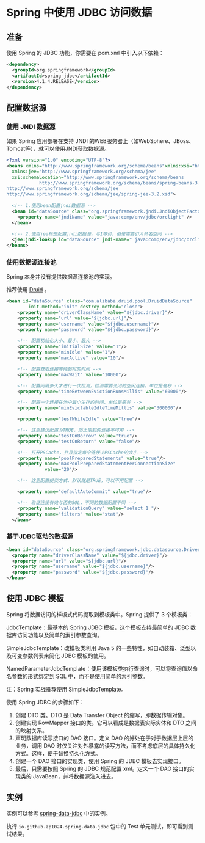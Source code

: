 # Spring 中使用 JDBC 访问数据

## 准备

使用 Spring 的 JDBC 功能，你需要在 pom.xml 中引入以下依赖：

```xml
<dependency>
  <groupId>org.springframework</groupId>
  <artifactId>spring-jdbc</artifactId>
  <version>4.1.4.RELEASE</version>
</dependency>
```

## 配置数据源

### 使用 JNDI 数据源

如果 Spring 应用部署在支持 JNDI 的WEB服务器上（如WebSphere、JBoss、Tomcat等），就可以使用JNDI获取数据源。

```xml
<?xml version="1.0" encoding="UTF-8"?>
<beans xmlns="http://www.springframework.org/schema/beans"xmlns:xsi="http://www.w3.org/2001/XMLSchema-instance"
  xmlns:jee="http://www.springframework.org/schema/jee"
  xsi:schemaLocation="http://www.springframework.org/schema/beans
            http://www.springframework.org/schema/beans/spring-beans-3.2.xsd
http://www.springframework.org/schema/jee
http://www.springframework.org/schema/jee/spring-jee-3.2.xsd">
 
  <!-- 1.使用bean配置jndi数据源 -->
  <bean id="dataSource" class="org.springframework.jndi.JndiObjectFactoryBean">
    <property name="jndiName" value="java:comp/env/jdbc/orclight" />
  </bean>
 
  <!-- 2.使用jee标签配置jndi数据源，与1等价，但是需要引入命名空间 -->
  <jee:jndi-lookup id="dataSource" jndi-name=" java:comp/env/jdbc/orclight" />
</beans>
```

### 使用数据源连接池

Spring 本身并没有提供数据源连接池的实现。

推荐使用 [Druid](https://github.com/alibaba/druid) 。

```xml
<bean id="dataSource" class="com.alibaba.druid.pool.DruidDataSource"
        init-method="init" destroy-method="close">
    <property name="driverClassName" value="${jdbc.driver}"/>
    <property name="url" value="${jdbc.url}"/>
    <property name="username" value="${jdbc.username}"/>
    <property name="password" value="${jdbc.password}"/>
  
    <!-- 配置初始化大小、最小、最大 -->
    <property name="initialSize" value="1"/>
    <property name="minIdle" value="1"/>
    <property name="maxActive" value="10"/>

    <!-- 配置获取连接等待超时的时间 -->
    <property name="maxWait" value="10000"/>

    <!-- 配置间隔多久才进行一次检测，检测需要关闭的空闲连接，单位是毫秒 -->
    <property name="timeBetweenEvictionRunsMillis" value="60000"/>

    <!-- 配置一个连接在池中最小生存的时间，单位是毫秒 -->
    <property name="minEvictableIdleTimeMillis" value="300000"/>

    <property name="testWhileIdle" value="true"/>

    <!-- 这里建议配置为TRUE，防止取到的连接不可用 -->
    <property name="testOnBorrow" value="true"/>
    <property name="testOnReturn" value="false"/>

    <!-- 打开PSCache，并且指定每个连接上PSCache的大小 -->
    <property name="poolPreparedStatements" value="true"/>
    <property name="maxPoolPreparedStatementPerConnectionSize"
              value="20"/>

    <!-- 这里配置提交方式，默认就是TRUE，可以不用配置 -->

    <property name="defaultAutoCommit" value="true"/>

    <!-- 验证连接有效与否的SQL，不同的数据配置不同 -->
    <property name="validationQuery" value="select 1 "/>
    <property name="filters" value="stat"/>
  </bean>
```

### 基于JDBC驱动的数据源

```xml
<bean id="dataSource" class="org.springframework.jdbc.datasource.DriverManagerDataSource">
  <property name="driverClassName" value="${jdbc.driver}"/>
  <property name="url" value="${jdbc.url}"/>
  <property name="username" value="${jdbc.username}"/>
  <property name="password" value="${jdbc.password}"/>
</bean>
```

## 使用 JDBC 模板

Spring 将数据访问的样板式代码提取到模板类中。Spring 提供了 3 个模板类：

JdbcTemplate：最基本的 Spring JDBC 模板，这个模板支持最简单的 JDBC 数据库访问功能以及简单的索引参数查询。

SimpleJdbcTemplate：改模板类利用 Java 5 的一些特性，如自动装箱、泛型以及可变参数列表来简化 JDBC 模板的使用。

NamedParameterJdbcTemplate：使用该模板类执行查询时，可以将查询值以命名参数的形式绑定到 SQL 中，而不是使用简单的索引参数。

注：Spring 实战推荐使用 SimpleJdbcTemplate。

使用 Spring JDBC 的步骤如下：

1. 创建 DTO 类。DTO 是 Data Transfer Object 的缩写，即数据传输对象。
2. 创建实现 RowMapper 接口的类。它可以看成是数据表实际实体和 DTO 之间的映射关系。
3. 声明数据库读写接口的 DAO 接口。定义 DAO 的好处在于对于数据层上层的业务，调用 DAO 时仅关注对外暴露的读写方法，而不考虑底层的具体持久化方式。这样，便于替换持久化方式。
4. 创建一个 DAO 接口的实现类，使用 Spring 的 JDBC 模板去实现接口。
5. 最后，只需要按照 Spring 的 JDBC 规范配置 xml。定义一个 DAO 接口的实现类的 JavaBean，并将数据源注入进去。

## 实例

实例可以参考 [spring-data-jdbc]() 中的实例。

执行 `io.github.zp1024.spring.data.jdbc` 包中的 Test 单元测试，即可看到测试结果。
